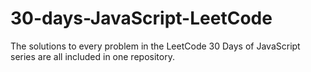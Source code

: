 # 30-days-JavaScript-LeetCode
The solutions to every problem in the LeetCode 30 Days of JavaScript series are all included in one repository.
